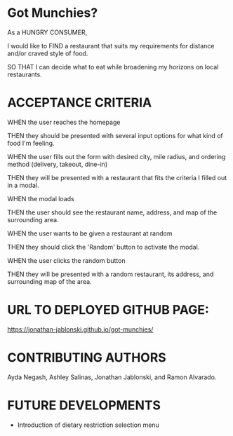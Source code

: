 # Got Munchies?

As a HUNGRY CONSUMER,

I would like to FIND a restaurant that suits my requirements for distance and/or craved style of food.

SO THAT I can decide what to eat while broadening my horizons on local restaurants.


# ACCEPTANCE CRITERIA

WHEN the user reaches the homepage

THEN they should be presented with several input options for what kind of food I'm feeling.

WHEN the user fills out the form with desired city, mile radius, and ordering method (delivery, takeout, dine-in)

THEN they will be presented with a restaurant that fits the criteria I filled out in a modal.

WHEN the modal loads

THEN the user should see the restaurant name, address, and map of the surrounding area.

WHEN the user wants to be given a restaurant at random

THEN they should click the 'Random' button to activate the modal.

WHEN the user clicks the random button

THEN they will be presented with a random restaurant, its address, and surrounding map of the area.


# URL TO DEPLOYED GITHUB PAGE:
https://jonathan-jablonski.github.io/got-munchies/

# CONTRIBUTING AUTHORS
Ayda Negash, Ashley Salinas, Jonathan Jablonski, and Ramon Alvarado.

# FUTURE DEVELOPMENTS
* Introduction of dietary restriction selection menu
